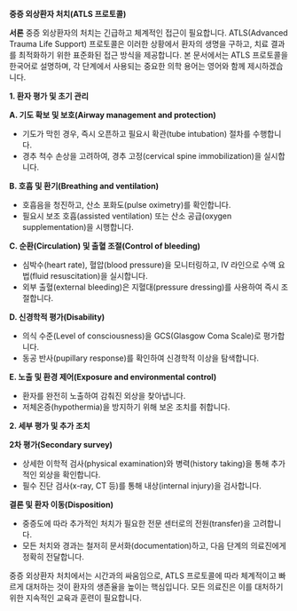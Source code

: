 **중증 외상환자 처치(ATLS 프로토콜)**

**서론**
중증 외상환자의 처치는 긴급하고 체계적인 접근이 필요합니다. ATLS(Advanced Trauma Life Support) 프로토콜은 이러한 상황에서 환자의 생명을 구하고, 치료 결과를 최적화하기 위한 표준화된 접근 방식을 제공합니다. 본 문서에서는 ATLS 프로토콜을 한국어로 설명하며, 각 단계에서 사용되는 중요한 의학 용어는 영어와 함께 제시하겠습니다.

**1. 환자 평가 및 초기 관리**

**A. 기도 확보 및 보호(Airway management and protection)**
- 기도가 막힌 경우, 즉시 오픈하고 필요시 확관(tube intubation) 절차를 수행합니다.
- 경추 척수 손상을 고려하여, 경추 고정(cervical spine immobilization)을 실시합니다.

**B. 호흡 및 환기(Breathing and ventilation)**
- 호흡음을 청진하고, 산소 포화도(pulse oximetry)를 확인합니다.
- 필요시 보조 호흡(assisted ventilation) 또는 산소 공급(oxygen supplementation)을 시행합니다.

**C. 순환(Circulation) 및 출혈 조절(Control of bleeding)**
- 심박수(heart rate), 혈압(blood pressure)을 모니터링하고, IV 라인으로 수액 요법(fluid resuscitation)을 실시합니다.
- 외부 출혈(external bleeding)은 지혈대(pressure dressing)를 사용하여 즉시 조절합니다.

**D. 신경학적 평가(Disability)**
- 의식 수준(Level of consciousness)을 GCS(Glasgow Coma Scale)로 평가합니다.
- 동공 반사(pupillary response)를 확인하여 신경학적 이상을 탐색합니다.

**E. 노출 및 환경 제어(Exposure and environmental control)**
- 환자를 완전히 노출하여 감춰진 외상을 찾아냅니다.
- 저체온증(hypothermia)을 방지하기 위해 보온 조치를 취합니다.

**2. 세부 평가 및 추가 조치**

**2차 평가(Secondary survey)**
- 상세한 이학적 검사(physical examination)와 병력(history taking)을 통해 추가적인 외상을 확인합니다.
- 필수 진단 검사(x-ray, CT 등)를 통해 내상(internal injury)을 검사합니다.

**결론 및 환자 이동(Disposition)**
- 중증도에 따라 추가적인 처치가 필요한 전문 센터로의 전원(transfer)을 고려합니다.
- 모든 처치와 경과는 철저히 문서화(documentation)하고, 다음 단계의 의료진에게 정확히 전달합니다.

중증 외상환자 처치에서는 시간과의 싸움임으로, ATLS 프로토콜에 따라 체계적이고 빠르게 대처하는 것이 환자의 생존율을 높이는 핵심입니다. 모든 의료진은 이를 대처하기 위한 지속적인 교육과 훈련이 필요합니다.